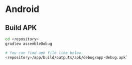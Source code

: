 # Android

## Build APK

```sh
cd <repository>
gradlew assembleDebug

# You can find apk file like below.
<repository>/app/build/outputs/apk/debug/app-debug.apk`
```
